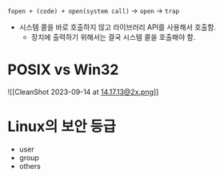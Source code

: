 `fopen + (code) + open(system call)` -> `open` -> `trap`

- 시스템 콜을 바로 호출하지 않고 라이브러리 API를 사용해서 호출함.
	- 장치에 출력하기 위해서는 결국 시스템 콜을 호출해야 함.
# POSIX vs Win32
![[CleanShot 2023-09-14 at 14.17.13@2x.png]]
# Linux의 보안 등급
- user
- group
- others
